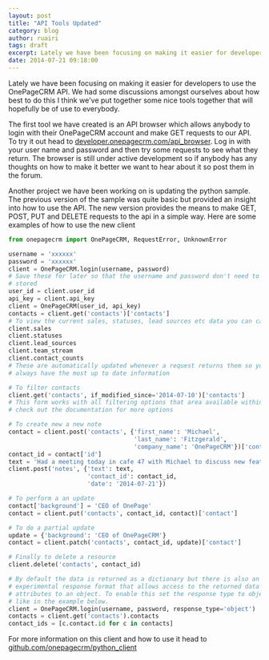 ```yaml
---
layout: post
title: "API Tools Updated"
category: blog
author: ruairi
tags: draft
excerpt: Lately we have been focusing on making it easier for developers to use the OnePageCRM API. We've put together an API browser and a new python client.
date: 2014-07-21 09:18:00
---
```


Lately we have been focusing on making it easier for developers to
use the OnePageCRM API. We had some discussions amongst ourselves about how
best to do this I think we've put together some nice tools together that will hopefully be
of use to everybody.

The first tool we have created is an API browser which allows anybody to login
with their OnePageCRM account and make GET requests to our API. To try it out
head to [developer.onepagecrm.com/api_browser](http://developer.onepagecrm.com/api_browser). 
Log in with your user name and password and then try some requests to see what they return. 
The browser is still under active development so if anybody has any thoughts on how to make it
better we want to hear about it so post them in the forum.

Another project we have been working on is updating the python sample.
The previous version of the sample was quite basic but provided an insight into
how to use the API. The new version provides the means to make GET, POST, PUT
and DELETE requests to the api in a simple way.
Here are some examples of how to use the new client

```python
from onepagecrm import OnePageCRM, RequestError, UnknownError

username = 'xxxxxx'
password = 'xxxxxx'
client = OnePageCRM.login(username, password)
# Save these for later so that the username and password don't need to be
# stored
user_id = client.user_id
api_key = client.api_key
client = OnePageCRM(user_id, api_key)
contacts = client.get('contacts')['contacts']
# To view the current sales, statuses, lead sources etc data you can call
client.sales
client.statuses
client.lead_sources
client.team_stream
client.contact_counts
# These are automatically updated whenever a request returns them so you will
# always have the most up to date information

# To filter contacts
client.get('contacts', if_modified_since='2014-07-10')['contacts']
# This form works with all filtering options that area available within the API
# check out the documentation for more options

# To create new a new note
contact = client.post('contacts', {'first_name': 'Michael',
                                   'last_name': 'Fitzgerald',
                                   'company_name': 'OnePageCRM'})['contact']
contact_id = contact['id']
text = 'Had a meeting today in cafe 47 with Michael to discuss new features'
client.post('notes', {'text': text,
                      'contact_id': contact_id,
                      'date': '2014-07-21'})

# To perform a an update
contact['background'] = 'CEO of OnePage'
contact = client.put('contacts', contact_id, contact)['contact']

# To do a partial update
update = {'background': 'CEO of OnePageCRM'}
contact = client.patch('contacts', contact_id, update)['contact']

# Finally to delete a resource
client.delete('contacts', contact_id)

# By default the data is returned as a dictionary but there is also an
# experimental response format that allows access to the returned data as
# attributes to an object. To enable this set the response type to object
# like in the example below.
client = OnePageCRM.login(username, password, response_type='object')
contacts = client.get('contacts').contacts
contact_ids = [c.contact.id for c in contacts]
```

For more information on this client and how to use it head to [github.com/onepagecrm/python_client](http://github.com/onepagecrm/python_client)

